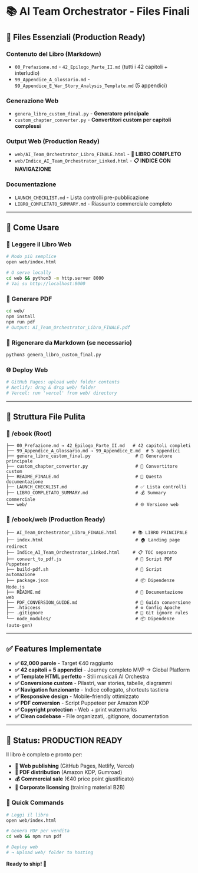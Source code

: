 # 📚 AI Team Orchestrator - Files Finali

## 🎯 **Files Essenziali (Production Ready)**

### **Contenuto del Libro (Markdown)**
- `00_Prefazione.md` - `42_Epilogo_Parte_II.md` (tutti i 42 capitoli + interludio)
- `99_Appendice_A_Glossario.md` - `99_Appendice_E_War_Story_Analysis_Template.md` (5 appendici)

### **Generazione Web**
- `genera_libro_custom_final.py` - **Generatore principale**
- `custom_chapter_converter.py` - **Convertitori custom per capitoli complessi**

### **Output Web (Production Ready)**
- `web/AI_Team_Orchestrator_Libro_FINALE.html` - **🎉 LIBRO COMPLETO**
- `web/Indice_AI_Team_Orchestrator_Linked.html` - **📋 INDICE CON NAVIGAZIONE**

### **Documentazione**
- `LAUNCH_CHECKLIST.md` - Lista controlli pre-pubblicazione
- `LIBRO_COMPLETATO_SUMMARY.md` - Riassunto commerciale completo

---

## 🚀 **Come Usare**

### **📖 Leggere il Libro Web**
```bash
# Modo più semplice
open web/index.html

# O serve locally
cd web && python3 -m http.server 8000
# Vai su http://localhost:8000
```

### **📄 Generare PDF**
```bash
cd web/
npm install
npm run pdf
# Output: AI_Team_Orchestrator_Libro_FINALE.pdf
```

### **🔄 Rigenerare da Markdown (se necessario)**
```bash
python3 genera_libro_custom_final.py
```

### **🌐 Deploy Web**
```bash
# GitHub Pages: upload web/ folder contents
# Netlify: drag & drop web/ folder  
# Vercel: run 'vercel' from web/ directory
```

---

## 📁 **Struttura File Pulita**

### **📂 /ebook (Root)**
```
├── 00_Prefazione.md → 42_Epilogo_Parte_II.md   # 42 capitoli completi
├── 99_Appendice_A_Glossario.md → 99_Appendice_E.md  # 5 appendici
├── genera_libro_custom_final.py                 # 🔧 Generatore principale  
├── custom_chapter_converter.py                  # 🔧 Convertitore custom
├── README_FINALE.md                             # 📖 Questa documentazione
├── LAUNCH_CHECKLIST.md                          # ✅ Lista controlli
├── LIBRO_COMPLETATO_SUMMARY.md                  # 💰 Summary commerciale
└── web/                                         # 🌐 Versione web
```

### **📂 /ebook/web (Production Ready)**
```
├── AI_Team_Orchestrator_Libro_FINALE.html      # 📚 LIBRO PRINCIPALE
├── index.html                                   # 🏠 Landing page redirect
├── Indice_AI_Team_Orchestrator_Linked.html     # 📋 TOC separato
├── convert_to_pdf.js                            # 📄 Script PDF Puppeteer
├── build-pdf.sh                                 # 🚀 Script automazione
├── package.json                                 # 📦 Dipendenze Node.js
├── README.md                                    # 📖 Documentazione web
├── PDF_CONVERSION_GUIDE.md                      # 🔧 Guida conversione
├── .htaccess                                    # ⚙️ Config Apache
├── .gitignore                                   # 🙈 Git ignore rules
└── node_modules/                                # 📦 Dipendenze (auto-gen)
```

---

## ✅ **Features Implementate**

- **✅ 62,000 parole** - Target €40 raggiunto
- **✅ 42 capitoli + 5 appendici** - Journey completo MVP → Global Platform  
- **✅ Template HTML perfetto** - Stili musicali AI Orchestra
- **✅ Conversione custom** - Pilastri, war stories, tabelle, diagrammi
- **✅ Navigation funzionante** - Indice collegato, shortcuts tastiera
- **✅ Responsive design** - Mobile-friendly ottimizzato
- **✅ PDF conversion** - Script Puppeteer per Amazon KDP
- **✅ Copyright protection** - Web + print watermarks
- **✅ Clean codebase** - File organizzati, .gitignore, documentation

---

## 🎼 **Status: PRODUCTION READY**

Il libro è completo e pronto per:
- **📱 Web publishing** (GitHub Pages, Netlify, Vercel)
- **📄 PDF distribution** (Amazon KDP, Gumroad)
- **💰 Commercial sale** (€40 price point giustificato)
- **🏢 Corporate licensing** (training material B2B)

### **🚀 Quick Commands**
```bash
# Leggi il libro
open web/index.html

# Genera PDF per vendita
cd web && npm run pdf

# Deploy web 
# → Upload web/ folder to hosting
```

**Ready to ship! 🚀**